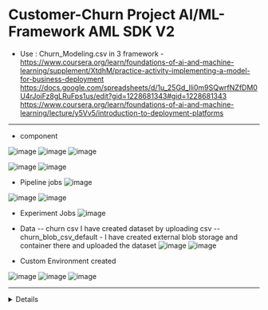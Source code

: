 # Customer-Churn Project AI/ML- Framework AML SDK V2
- Use : Churn_Modeling.csv
in 3 framework - https://www.coursera.org/learn/foundations-of-ai-and-machine-learning/supplement/XtdhM/practice-activity-implementing-a-model-for-business-deployment
https://docs.google.com/spreadsheets/d/1u_25Gd_lli0m9SQwrfNZfDM0U4rJoiFz8gLRuFps1us/edit?gid=1228681343#gid=1228681343
https://www.coursera.org/learn/foundations-of-ai-and-machine-learning/lecture/y5Vv5/introduction-to-deployment-platforms

-------------------------------------------------------------------------------------------------------------------------
- component

![image](https://github.com/user-attachments/assets/950f88ac-b0d4-42ca-932a-7e6430638bdf)
![image](https://github.com/user-attachments/assets/04553556-c10f-41fe-a96f-2bf6d51b97bb)
![image](https://github.com/user-attachments/assets/cfe8d3b4-a3b6-47ab-85a0-abee60d25bd4)

![image](https://github.com/user-attachments/assets/360f2be0-2478-4f2b-baec-223c89947924)
![image](https://github.com/user-attachments/assets/555476f7-7fcd-41fd-afb4-aa88faf3fb71)

- Pipeline jobs
![image](https://github.com/user-attachments/assets/ce201a36-d2c4-4601-8e6f-74d767da46db)

![image](https://github.com/user-attachments/assets/aebf7857-30f5-4f29-a6f2-4977f5ea7421)
![image](https://github.com/user-attachments/assets/bf4cd8f4-9d59-4bfb-b7dc-ca1a9e93c4a0)


- Experiment Jobs
![image](https://github.com/user-attachments/assets/fac1439d-3881-45f5-93dc-230da88f8878)


- Data
  -- churn csv I have created dataset by uploading csv
  -- churn_blob_csv_default - I have created external blob storage and container there and uploaded the dataset
![image](https://github.com/user-attachments/assets/d8c2416c-4d86-40e2-ad40-4c3ecf160e08)
![image](https://github.com/user-attachments/assets/33c769aa-c381-4f47-be96-1b370087cf90)


 - Custom Environment created

![image](https://github.com/user-attachments/assets/1947dde9-63eb-4633-950c-2359267740c5)
![image](https://github.com/user-attachments/assets/0f6e6264-15bc-45bb-b208-de8e6a18f15a)
![image](https://github.com/user-attachments/assets/d492cd0c-f177-4c06-a557-7e3c8a79b7da)




























--------------------------------------------------------------------------------------------------------------------------------------
<details>
  


- pipeline -
- Model development
  - - framework choice - the ability of framework to scale with project demands
  - - Model lifecycle
- deployment platform - AKS (Containerized application)- ACI - on cloud scalability: autoscaling, secure your model and integrate with other systems(DB, API, WServices), performance: speed - Powerful Solution
  - - Azure service - would you use to deploy an ML model as a web service that can be accessed by other applications via HTTP requests
- Maintain: App Insights and Monitor (Data Drift) - Continuous monitoring helps ensure the model remains accurate and effective, allowing for timely adjustments if performance issues arise.

  * AutoML - automatically select and tunes best performing model

  - Data access - API, Webscraping, DB, sensor, IoT git, link, external, open source
  
      *  RAG enables AI to retrieve fresh (real-time), relevant data from external sources, enhancing the generated content’s accuracy and relevance.
      *  https://www.coursera.org/learn/foundations-of-ai-and-machine-learning/supplement/AMEqp/comparison-of-data-sources-for-rag-and-traditional-ml-pipelines

 - The main purpose of data encryption is to safeguard sensitive data from unauthorized access, ensuring privacy and security.RBAC is a widely used method for managing user access to sensitive data based on their roles within the organization.
 - Data Management
  - - Data quality -To improve the accuracy and reliability of the AI models
   -- Data governance ensures responsible usage of data, compliance with regulations, and overall data quality throughout its life cycle.
   -- https://www.coursera.org/learn/foundations-of-ai-and-machine-learning/supplement/Nu3A7/practice-activity-auditing-ml-code-for-security-vulnerabilities
   -- https://www.coursera.org/learn/foundations-of-ai-and-machine-learning/supplement/Nu3A7/practice-activity-auditing-ml-code-for-security-vulnerabilities

- ML framework
  * Tensorflow, Pytorch, Keras, Scikit-learn, Apache Spark MLlib, Azure ML SDK
  * Define - Model Type : deep learning task - tensflow/pytorch - large scale - GPU/TPU - cloud - edge
            -- classical ml algorithm - DT, SVM - small/medium - CPU - sk-learn
    
- Azure
    - https://www.coursera.org/learn/foundations-of-ai-and-machine-learning/supplement/qJvih/selecting-the-right-model-deployment-strategy-in-microsoft-azure
 
- Pretrained LLM Model -  Pretrained LLMs can be fine-tuned for customer service tasks, allowing them to understand and respond to queries quickly and accurately, leading to improved customer satisfaction.
    -- T5 - analyze
    -- gpt n bert

- Implementing Models - prep, deploy, monitor - https://www.coursera.org/learn/foundations-of-ai-and-machine-learning/supplement/mwEGm/introduction-to-implementing-models




</details>
